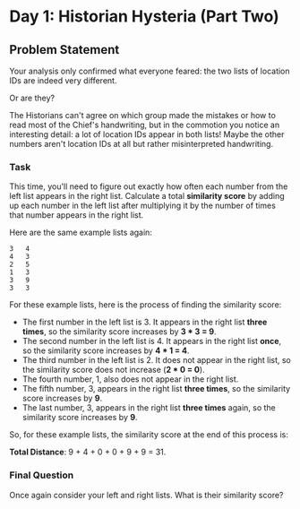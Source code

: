# Day 1: Historian Hysteria (Part Two)

## Problem Statement

Your analysis only confirmed what everyone feared: the two lists of location IDs are indeed very different.

Or are they?

The Historians can't agree on which group made the mistakes or how to read most of the Chief's handwriting, but in the commotion you notice an interesting detail: a lot of location IDs appear in both lists! Maybe the other numbers aren't location IDs at all but rather misinterpreted handwriting.

### Task

This time, you'll need to figure out exactly how often each number from the left list appears in the right list. Calculate a total **similarity score** by adding up each number in the left list after multiplying it by the number of times that number appears in the right list.

Here are the same example lists again:
```
3   4
4   3
2   5
1   3
3   9
3   3
```

For these example lists, here is the process of finding the similarity score:

- The first number in the left list is 3. It appears in the right list **three times**, so the similarity score increases by **3 * 3 = 9**.
- The second number in the left list is 4. It appears in the right list **once**, so the similarity score increases by **4 * 1 = 4**.
- The third number in the left list is 2. It does not appear in the right list, so the similarity score does not increase (**2 * 0 = 0**).
- The fourth number, 1, also does not appear in the right list.
- The fifth number, 3, appears in the right list **three times**, so the similarity score increases by **9**.
- The last number, 3, appears in the right list **three times** again, so the similarity score increases by **9**.

So, for these example lists, the similarity score at the end of this process is:

**Total Distance**: 9 + 4 + 0 + 0 + 9 + 9 = 31.

### Final Question

Once again consider your left and right lists. What is their similarity score?